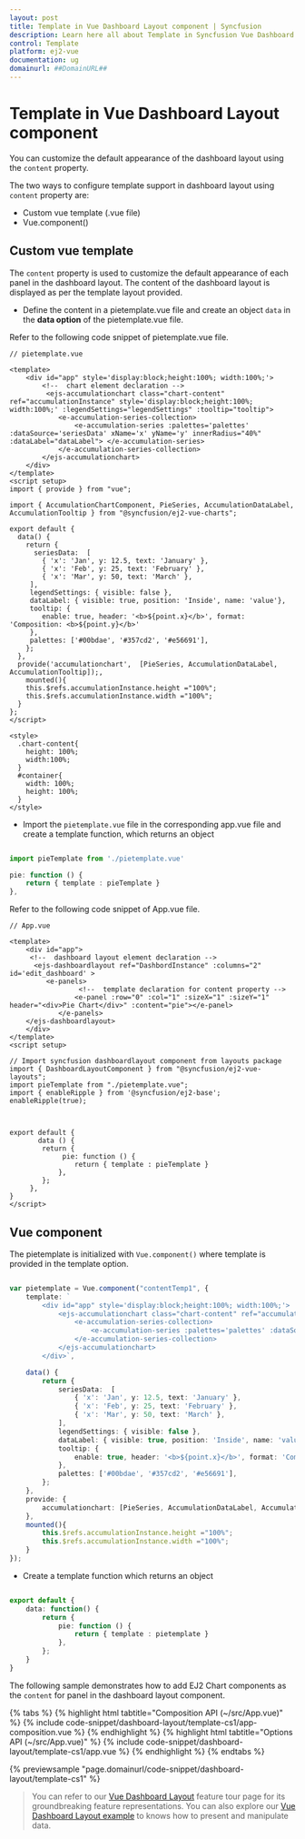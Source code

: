 ```yaml
---
layout: post
title: Template in Vue Dashboard Layout component | Syncfusion
description: Learn here all about Template in Syncfusion Vue Dashboard Layout component of Syncfusion Essential JS 2 and more.
control: Template 
platform: ej2-vue
documentation: ug
domainurl: ##DomainURL##
---
```


# Template in Vue Dashboard Layout component

You can customize the default appearance of the dashboard layout using the `content` property.

The two ways to configure template support in dashboard layout using `content` property are:

* Custom vue template (.vue file)
* Vue.component()

## Custom vue template

The `content` property is used to customize the default appearance of each panel in the dashboard layout. The content of the dashboard layout is displayed as per the template layout provided.

* Define the content in a pietemplate.vue file and create an object `data` in the **data option** of the pietemplate.vue file.

Refer to the following code snippet of pietemplate.vue file.

```
// pietemplate.vue

<template>
    <div id="app" style='display:block;height:100%; width:100%;'>
        <!--  chart element declaration -->
         <ejs-accumulationchart class="chart-content" ref="accumulationInstance" style='display:block;height:100%; width:100%;' :legendSettings="legendSettings" :tooltip="tooltip">
            <e-accumulation-series-collection>
                <e-accumulation-series :palettes='palettes' :dataSource='seriesData' xName='x' yName='y' innerRadius="40%" :dataLabel="dataLabel"> </e-accumulation-series>
            </e-accumulation-series-collection>
        </ejs-accumulationchart>
    </div>
</template>
<script setup>
import { provide } from "vue";

import { AccumulationChartComponent, PieSeries, AccumulationDataLabel, AccumulationTooltip } from "@syncfusion/ej2-vue-charts";

export default {
  data() {
    return {
      seriesData:  [
        { 'x': 'Jan', y: 12.5, text: 'January' },
        { 'x': 'Feb', y: 25, text: 'February' },
        { 'x': 'Mar', y: 50, text: 'March' },
     ],
     legendSettings: { visible: false },
     dataLabel: { visible: true, position: 'Inside', name: 'value'},
     tooltip: {
        enable: true, header: '<b>${point.x}</b>', format: 'Composition: <b>${point.y}</b>'
     },
     palettes: ['#00bdae', '#357cd2', '#e56691'],
    };
  },
  provide('accumulationchart',  [PieSeries, AccumulationDataLabel, AccumulationTooltip]);,
    mounted(){
    this.$refs.accumulationInstance.height ="100%";
    this.$refs.accumulationInstance.width ="100%";
  }
};
</script>

<style>
  .chart-content{
    height: 100%;
    width:100%;
  }
  #container{
    width: 100%;
    height: 100%;
  }
</style>
```

* Import the `pietemplate.vue` file in the corresponding app.vue file and create a template function, which returns an object

```ts

import pieTemplate from './pietemplate.vue'

pie: function () {
    return { template : pieTemplate }
},
```

Refer to the following code snippet of App.vue file.

```
// App.vue

<template>
    <div id="app">
     <!--  dashboard layout element declaration -->
      <ejs-dashboardlayout ref="DashbordInstance" :columns="2" id='edit_dashboard' >
         <e-panels>
                 <!--  template declaration for content property -->
                <e-panel :row="0" :col="1" :sizeX="1" :sizeY="1" header="<div>Pie Chart</div>" :content="pie"></e-panel>
            </e-panels>
    </ejs-dashboardlayout>
    </div>
</template>
<script setup>

// Import syncfusion dashboardlayout component from layouts package
import { DashboardLayoutComponent } from "@syncfusion/ej2-vue-layouts";
import pieTemplate from "./pietemplate.vue";
import { enableRipple } from '@syncfusion/ej2-base';
enableRipple(true);



export default {
       data () {
        return {
             pie: function () {
                return { template : pieTemplate }
            },
        };
     },
}
</script>
```

## Vue component

The pietemplate is initialized with `Vue.component()` where template is provided in the template option.

```ts

var pietemplate = Vue.component("contentTemp1", {
    template: `
        <div id="app" style='display:block;height:100%; width:100%;'>
            <ejs-accumulationchart class="chart-content" ref="accumulationInstance" style='display:block;height:100%; width:100%;' :legendSettings="legendSettings" :tooltip="tooltip">
                <e-accumulation-series-collection>
                    <e-accumulation-series :palettes='palettes' :dataSource='seriesData' xName='x' yName='y' innerRadius="40%" :dataLabel="dataLabel"> </e-accumulation-series>
                </e-accumulation-series-collection>
            </ejs-accumulationchart>
        </div>`,

    data() {
        return {
            seriesData:  [
                { 'x': 'Jan', y: 12.5, text: 'January' },
                { 'x': 'Feb', y: 25, text: 'February' },
                { 'x': 'Mar', y: 50, text: 'March' },
            ],
            legendSettings: { visible: false },
            dataLabel: { visible: true, position: 'Inside', name: 'value'},
            tooltip: {
                enable: true, header: '<b>${point.x}</b>', format: 'Composition: <b>${point.y}</b>'
            },
            palettes: ['#00bdae', '#357cd2', '#e56691'],
        };
    },
    provide: {
        accumulationchart: [PieSeries, AccumulationDataLabel, AccumulationTooltip]
    },
    mounted(){
        this.$refs.accumulationInstance.height ="100%";
        this.$refs.accumulationInstance.width ="100%";
    }
});
```

* Create a template function which returns an object

```ts

export default {
    data: function() {
        return {
            pie: function () {
                return { template : pietemplate }
            },
        };
    }
}
```

The following sample demonstrates how to add EJ2 Chart components as the `content` for  panel in the dashboard layout component.

{% tabs %}
{% highlight html tabtitle="Composition API (~/src/App.vue)" %}
{% include code-snippet/dashboard-layout/template-cs1/app-composition.vue %}
{% endhighlight %}
{% highlight html tabtitle="Options API (~/src/App.vue)" %}
{% include code-snippet/dashboard-layout/template-cs1/app.vue %}
{% endhighlight %}
{% endtabs %}
        
{% previewsample "page.domainurl/code-snippet/dashboard-layout/template-cs1" %}

> You can refer to our [Vue Dashboard Layout](https://www.syncfusion.com/vue-ui-components/vue-dashboard-layout) feature tour page for its groundbreaking feature representations. You can also explore our [Vue Dashboard Layout example](https://ej2.syncfusion.com/vue/demos/#/material/dashboard-layout/default.html) to knows how to present and manipulate data.